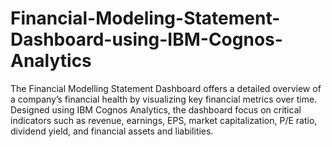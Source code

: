 # Financial-Modeling-Statement-Dashboard-using-IBM-Cognos-Analytics
The Financial Modelling Statement Dashboard offers a detailed overview of a company’s financial health by visualizing key financial metrics over time. Designed using IBM Cognos Analytics, the dashboard focus on critical indicators such as revenue, earnings, EPS, market capitalization, P/E ratio, dividend yield, and financial assets and liabilities.
